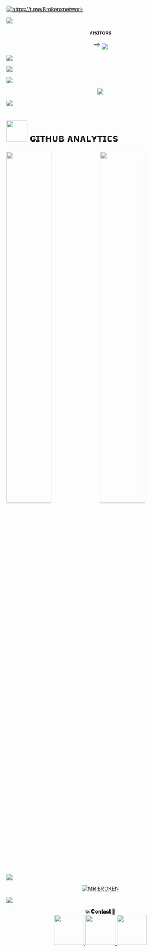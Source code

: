 <a href="https://github.com/Mrxbroken011"> <img src="https://readme-typing-svg.herokuapp.com?font=Russo+One&size=30&duration=4000&pause=1000&color=F7F7F7&width=435&lines=Hey%2C+my+self+MrBroken+;From+Chandhighar%2C+🇮🇳+India;Python+Dev!;Telegram%3A+%40Brokenxnetwork" alt="https://t.me/Brokenxnetwork" /></a>



[<img src="https://github.com/mrxbroken011/Brokenxnetwork/blob/master/resources/hr.gif"/>](https://github.com/mrxbroken011)


<div align="center">
    <b>ᴠɪsɪᴛᴏʀs</b><br>
    
 -->    <img align="middle" src="https://profile-counter.glitch.me/mrxbroken011/count.svg" />

</div>




[<img src="https://github.com/mrxbroken011/brokenxnetwork/blob/master/resources/hr.gif"/>](https://github.com/mrxbroken011)



<img src="https://user-images.githubusercontent.com/73097560/115834477-dbab4500-a447-11eb-908a-139a6edaec5c.gif">



[<img src="https://github.com/mrxbroken011/brokenxnetwork/blob/master/resources/hr.gif"/>](https://github.com/mrxbroken011)

<p align="center"><a href="https://t.me/BROKENXNETWORK"><img src="https://telegra.ph/file/91c6683a0074d9dce03c1.jpg"></a></p>



[<img src="https://github.com/mrxbroken011/brokenxnetwork/blob/master/resources/hr.gif"/>](https://github.com/mrxbroken011)



<h1> <img src="https://github.com/mrxbroken011/brokenxnetwork/blob/master/resources/analytics.webp" width="57px"> <b>ɢɪᴛʜᴜʙ ᴀɴᴀʟʏᴛɪᴄs</b> </h1>


[<img align="center" src="https://github-readme-stats.vercel.app/api?username=mrxbroken011&count_private=true&show_icons=true&theme=chartreuse-dark&custom_title=MrBroken%27s+GitHub+Stats?&include_all_commits=true&hide_border=true&bg_color=000000" width="49%">](https://github.com/mrxbroken011) [<img align="center" src="https://github-readme-streak-stats.herokuapp.com/?user=mrxbroken011&theme=chartreuse-dark&hide_border=True&bg_color=000000" width="49%">](https://github.com/mrxbroken011)


[<img src="https://github.com/mrxbroken011/brokenxnetwork/blob/master/resources/hr.gif"/>](https://github.com/mrxbroken011)

<div align="center">
    
[![MR BROKEN](https://github-stats-alpha.vercel.app/api?username=mrxbroken011&show_icons=true&hide_title=true&bg_color=#000000&text_color=#ffffff&icon_color=ffcc00&border_radius=06&border_color=#ffffff&show_wide_pfp=true&hide_pr=true&hide_issue=true&width=300)](https://github.com/mrxbroken011)

</div>

[<img src="https://github.com/mrxbroken011/brokenxnetwork/blob/master/resources/hr.gif"/>](https://github.com/mrxbroken011)

<p align="center">
  <b>💥 𝐂𝐨𝐧𝐭𝐚𝐜𝐭 📱</b>
    <br>
  <a href="https://t.me/BrokenxNetwork">
    <img src="https://raw.githubusercontent.com/mrxbroken011/mrxbroken011/master/resources/telegram_icon.png" width="80px"/> 
  </a>
  <a href="https://t.me/broknxsupport">
    <img src="https://raw.githubusercontent.com/mrxbroken011/mrxbroken011/master/resources/telegram_icon.png" width="80px"/>
  </a>
  <a href="https://ig.me/IG_.MR.BROKEN">
    <img src="https://raw.githubusercontent.com/mrxbroken011/mrxbroken011/master/resources/insta_icon.png" width="80px"/>
  </a>
</p>
